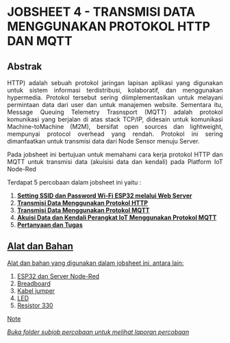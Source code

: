 # JOBSHEET 4 - TRANSMISI DATA MENGGUNAKAN PROTOKOL HTTP DAN MQTT


## Abstrak
<p align="justify">HTTP) adalah sebuah protokol jaringan lapisan aplikasi yang digunakan untuk sistem informasi terdistribusi, kolaboratif, dan menggunakan hypermedia. Protokol tersebut sering diimplementasikan untuk
melayani permintaan data dari user dan untuk manajemen website. Sementara itu, Message Queuing Telemetry Trasnsport (MQTT) adalah protokol komunikasi yang berjalan di atas stack TCP/IP, didesain untuk komunikasi Machine-toMachine
(M2M), bersifat open sources dan lightweight, mempunyai protocol overhead yang rendah. Protokol ini sering dimanfaatkan untuk transmisi data dari Node Sensor menuju Server. </p>

<p align="justify">Pada jobsheet ini bertujuan untuk memahami cara kerja protokol HTTP dan MQTT untuk transmisi data (akuisisi data dan kendali) pada Platform IoT Node-Red</p>

Terdapat 5 percobaan dalam jobsheet ini yaitu :
1. <a href="https://github.com/brianrahma/system-embedded/tree/master/jobsheet%204/A.%20Setting%20SSID%20dan%20Password%20Wi-Fi%20ESP32%20melalui%20Web%20Server">**Setting SSID dan Password Wi-Fi ESP32 melalui Web Server**
2. <a href="https://github.com/brianrahma/system-embedded/tree/master/jobsheet%204/B.%20Transmisi%20Data%20Menggunakan%20Protokol%20HTTP">**Transmisi Data Menggunakan Protokol HTTP**
3. <a href="https://github.com/brianrahma/system-embedded/tree/master/jobsheet%204/C.%20Transmisi%20Data%20Menggunakan%20Protokol%20MQTT">**Transmisi Data Menggunakan Protokol MQTT**
4. **Akuisi Data dan Kendali Perangkat IoT Menggunakan Protokol MQTT**
5. **Pertanyaan dan Tugas**

## Alat dan Bahan

Alat dan bahan yang digunakan dalam jobsheet ini, antara lain:
  1. ESP32 dan Server Node-Red
  2. Breadboard
  3. Kabel jumper
  4. LED
  5. Resistor 330
     
> [!NOTE]  
> *Buka folder subjob percobaan untuk melihat laporan percobaan*
